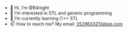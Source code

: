 - 👋 Hi, I’m @B4night
- 👀 I’m interested in STL and generic programming
- 🌱 I’m currently learning C++ STL
- 📫 How to reach me? My email: 2529633213@qq.com

<!---
B4night/B4night is a ✨ special ✨ repository because its `README.md` (this file) appears on your GitHub profile.
You can click the Preview link to take a look at your changes.
--->
